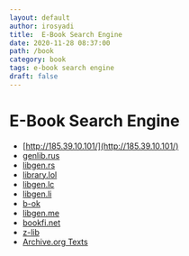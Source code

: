 ```yaml
---
layout: default
author: irosyadi
title:  E-Book Search Engine
date: 2020-11-28 08:37:00
path: /book
category: book
tags: e-book search engine
draft: false
---
```


# E-Book Search Engine

- [http://185.39.10.101/](http://185.39.10.101/)
- [genlib.rus](https://gen.lib.rus.ec)
- [libgen.rs](https://libgen.rs/)
- [library.lol](https://library.lol)
- [libgen.lc](https://libgen.lc)
- [libgen.li](http://libgen.li/)
- [b-ok](https://b-ok.cc)
- [libgen.me](https://libgen.me)
- [bookfi.net](https://en.bookfi.net)
- [z-lib](https://z-lib.org/)
- [Archive.org Texts](https://archive.org/details/texts)
<!--stackedit_data:
eyJoaXN0b3J5IjpbLTE5Nzk0OTMxNzBdfQ==
-->